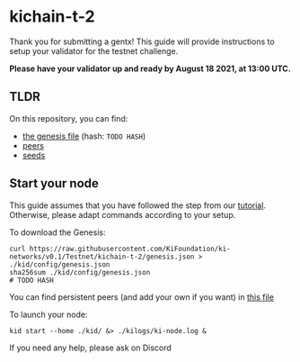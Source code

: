 # kichain-t-2

Thank you for submitting a gentx!
This guide will provide instructions to setup your validator for the testnet challenge.

**Please have your validator up and ready by August 18 2021, at 13:00 UTC.**

## TLDR

On this repository, you can find:
- [the genesis file](./genesis.json) (hash: `TODO HASH`)
- [peers](./peer-nodes.txt)
- [seeds](./seed-nodes.txt)

## Start your node

This guide assumes that you have followed the step from our [tutorial](https://github.com/KiFoundation/ki-testnet-challenge/blob/main/tutorials/gentx.md). Otherwise, please adapt commands according to your setup.

To download the Genesis:
```
curl https://raw.githubusercontent.com/KiFoundation/ki-networks/v0.1/Testnet/kichain-t-2/genesis.json > ./kid/config/genesis.json
sha256sum ./kid/config/genesis.json
# TODO HASH
```

You can find persistent peers (and add your own if you want) in [this file](./peer-nodes.txt)

To launch your node:
```
kid start --home ./kid/ &> ./kilogs/ki-node.log &
```

If you need any help, please ask on Discord